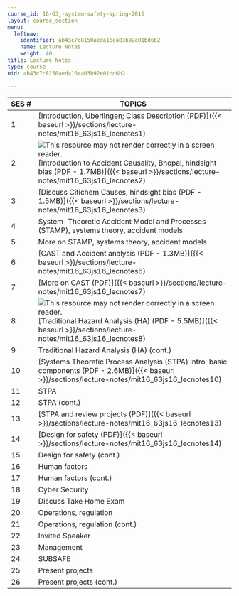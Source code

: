 ```yaml
---
course_id: 16-63j-system-safety-spring-2016
layout: course_section
menu:
  leftnav:
    identifier: ab43c7c8150aeda16ea03b92e01bd6b2
    name: Lecture Notes
    weight: 40
title: Lecture Notes
type: course
uid: ab43c7c8150aeda16ea03b92e01bd6b2

---
```


| SES # | TOPICS |
| --- | --- |
| 1 | [Introduction, Uberlingen; Class Description (PDF)]({{< baseurl >}}/sections/lecture-notes/mit16_63js16_lecnotes1) |
| 2 | ![This resource may not render correctly in a screen reader.](/images/inacessible.gif)[Introduction to Accident Causality, Bhopal, hindsight bias (PDF - 1.7MB)]({{< baseurl >}}/sections/lecture-notes/mit16_63js16_lecnotes2) |
| 3 | [Discuss Citichem Causes, hindsight bias (PDF - 1.5MB)]({{< baseurl >}}/sections/lecture-notes/mit16_63js16_lecnotes3) |
| 4 | System-Theoretic Accident Model and Processes (STAMP), systems theory, accident models |
| 5 | More on STAMP, systems theory, accident models |
| 6 | [CAST and Accident analysis (PDF - 1.3MB)]({{< baseurl >}}/sections/lecture-notes/mit16_63js16_lecnotes6) |
| 7 | [More on CAST (PDF)]({{< baseurl >}}/sections/lecture-notes/mit16_63js16_lecnotes7) |
| 8 | ![This resource may not render correctly in a screen reader.](/images/inacessible.gif)[Traditional Hazard Analysis (HA) (PDF - 5.5MB)]({{< baseurl >}}/sections/lecture-notes/mit16_63js16_lecnotes8) |
| 9 | Traditional Hazard Analysis (HA) (cont.) |
| 10 | [Systems Theoretic Process Analysis (STPA) intro, basic components (PDF - 2.6MB)]({{< baseurl >}}/sections/lecture-notes/mit16_63js16_lecnotes10) |
| 11 | STPA |
| 12 | STPA (cont.) |
| 13 | [STPA and review projects (PDF)]({{< baseurl >}}/sections/lecture-notes/mit16_63js16_lecnotes13) |
| 14 | [Design for safety (PDF)]({{< baseurl >}}/sections/lecture-notes/mit16_63js16_lecnotes14) |
| 15 | Design for safety (cont.) |
| 16 | Human factors |
| 17 | Human factors (cont.) |
| 18 | Cyber Security |
| 19 | Discuss Take Home Exam |
| 20 | Operations, regulation |
| 21 | Operations, regulation (cont.) |
| 22 | Invited Speaker |
| 23 | Management |
| 24 | SUBSAFE |
| 25 | Present projects |
| 26 | Present projects (cont.)